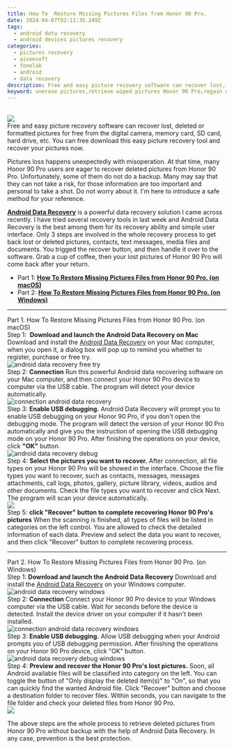 ```yaml
---
title: How To  Restore Missing Pictures Files from Honor 90 Pro.
date: 2024-04-07T02:11:35.249Z
tags: 
  - android data recovery
  - android devices pictures recovery
categories: 
  - pictures recovery
  - aiseesoft
  - fonelab
  - android
  - data recovery
description: Free and easy picture recovery software can recover lost, deleted or formatted pictures for free from the digital camera, memory card, SD card, hard drive, etc. You can free download this easy picture recovery tool and recover your pictures now.
keyword: unerase pictures,retrieve wiped pictures Honor 90 Pro,regain missing pictures,Honor 90 Pro pictures recovery,restore deleted pictures on Honor 90 Pro,undelete pictures from Honor 90 Pro,how to recover deleted pictures in Honor 90 Pro,Honor 90 Pro issues with pictures deleted,how to retrieve pictures from Honor 90 Pro,Honor 90 Pro pictures disappeared,how can i get pictures back on Honor 90 Pro,pictures disappear Honor 90 Pro
---
```

<br>
<img src="https://img0mobiles.techidaily.com/images/best-assets/devices/honor/honor-90-pro/2.jpg" class="atpl-imgstyle"  /><br>
<div class="atpl-content atpl-for-fonelab-android recover-pictures">
<div class="atpl-post-description-part-1">
Free and easy picture recovery software can recover lost, deleted or formatted pictures for free from the digital camera, memory card, SD card, hard drive, etc. You can free download this easy picture recovery tool and recover your pictures now.
</div>
<div class="atpl-post-description-part-2">
<div class="tpl-content-sub-paragraph-normal">
  <p>
    Pictures loss happens unexpectedly with misoperation. At that time, many Honor 90 Pro users are eager to recover deleted pictures from Honor 90 Pro. Unfortunately, some of them do not do a backup. Many may say that they can not take a risk, for those information are too important and personal to take a shot. Do not worry about it. I'm here to introduce a safe method for your reference.
  </p>
</div>
</div>
<div class="atpl-post-description-part-3">
<div class="tpl-content-sub-paragraph-content">
  <p>
    <a href="https://tools.techidaily.com/aiseesoft-android-data-recovery/" ><strong>Android Data Recovery</strong></a> is a powerful data recovery solution I came across recently. I have tried several recovery tools in last week and Android Data Recovery is the best among them for its recovery ability and simple user interface. Only 3 steps are involved in the whole recovery process to get back lost or deleted pictures, contacts, text messages, media files and documents. You trigged the recover button, and then handle it over to the software. Grab a cup of coffee, then your lost pictures of Honor 90 Pro will come back after your return.
  </p>
</div>
</div>
<ul>
  <li>Part 1: <strong><a href="#p1"> How To  Restore Missing Pictures Files from Honor 90 Pro.  (on macOS)</a></strong></li>
  <li>Part 2: <strong><a href="#p2"> How To  Restore Missing Pictures Files from Honor 90 Pro.  (on Windows)</a></strong></li>
</ul>
<!-- Part 1 -->
<a id="p1" name="p1" ></a><hr>
<div>
  <span class="atpl-step-part-style">Part 1. How To  Restore Missing Pictures Files from Honor 90 Pro. (on macOS)</span>
</div>  
<span class="atpl-stepstyle-a"><span>Step 1: </span></span> <strong>Download and launch the Android Data Recovery on Mac</strong>
Download and install the <a href="https://tools.techidaily.com/aiseesoft-android-data-recovery/" >Android Data Recovery</a> on your Mac computer, when you open it, a dialog box will pop up to remind you whether to register, purchase or free try.
<br>
<img src="https://tools.techidaily.com/images/apps/aiseesoft/android-data-recovery/mac-free-try.png" class="atpl-imgstyle" alt="android data recovery free try" /><br>
<span class="atpl-stepstyle-a"><span>Step 2: </span></span> <strong>Connection</strong>
Run this powerful Android data recovering software on your Mac computer, and then connect your Honor 90 Pro device to computer via the USB cable. The program will detect your device automatically.
<br>
<img src="https://tools.techidaily.com/images/apps/aiseesoft/android-data-recovery/mac-connection-interface.jpg" class="atpl-imgstyle" alt="connection android data recovery" /><br>
<span class="atpl-stepstyle-a"><span>Step 3: </span></span> <strong>Enable USB debugging.</strong>
Android Data Recovery will prompt you to enable USB debugging on your Honor 90 Pro, if you don't open the debugging mode. The program will detect the version of your Honor 90 Pro automatically and give you the instruction of opening the USB debugging mode on your Honor 90 Pro. After finishing the operations on your device, click <strong>"OK"</strong> button.
<br>
<img src="https://tools.techidaily.com/images/apps/aiseesoft/android-data-recovery/mac-android-usb-debug.jpg"  class="atpl-imgstyle" alt="android data recovery debug" /><br>
<span class="atpl-stepstyle-a"><span>Step 4: </span></span> <strong>Select the pictures you want to recover.</strong>
After connection, all file types on your Honor 90 Pro will be showed in the interface. Choose the file types you want to recover, such as contacts, messages, messages attachments, call logs, photos, gallery, picture library, videos, audios and other documents. Check the file types you want to recover and click Next. The program will scan your device automatically.
<br>
<img src="https://tools.techidaily.com/images/apps/aiseesoft/android-data-recovery/mac-choose-type-photos.jpg" class="atpl-imgstyle"  /><br>
<span class="atpl-stepstyle-a"><span>Step 5: </span></span> <strong>click "Recover" button to  complete recovering Honor 90 Pro's pictures</strong>
When the scanning is finished, all types of files will be listed in categories on the left control. You are allowed to check the detailed information of each data. Preview and select the data you want to recover, and then click "Recover" button to complete recovering process.
<a id="p2" name="p2"></a><hr>
<!-- Part 2 -->
<div>
  <span class="atpl-step-part-style">Part 2. How To  Restore Missing Pictures Files from Honor 90 Pro. (on Windows)</span>
</div>
<span class="atpl-stepstyle-a"><span>Step 1: </span></span> <strong>Download and launch the Android Data Recovery</strong>
Download and install the <a href="https://tools.techidaily.com/aiseesoft-android-data-recovery/" >Android Data Recovery</a> on your Windows computer.
<br>
<img src="https://tools.techidaily.com/images/apps/aiseesoft/android-data-recovery/win-start-interface.png"  class="atpl-imgstyle" alt="android data recovery windows" /><br>
<span class="atpl-stepstyle-a"><span>Step 2: </span></span> <strong>Connection</strong>
Connect your Honor 90 Pro device to your Windows computer via the USB cable. Wait for seconds before the device is detected. Install the device driver on your computer if it hasn't been installed.
<br>
<img src="https://tools.techidaily.com/images/apps/aiseesoft/android-data-recovery/win-connection-interface.png" class="atpl-imgstyle" alt="connection android data recovery windows" /><br>
<span class="atpl-stepstyle-a"><span>Step 3: </span></span> <strong>Enable USB debugging.</strong>
Allow USB debugging when your Android prompts you of USB debugging permission. After finishing the operations on your Honor 90 Pro device, click "OK" button.
<br>
<img src="https://tools.techidaily.com/images/apps/aiseesoft/android-data-recovery/win-android-usb-debug.png" class="atpl-imgstyle" alt="android data recovery debug windows" /><br>
<span class="atpl-stepstyle-a"><span>Step 4: </span></span> <strong>Preview and recover the Honor 90 Pro's lost pictures.</strong>
Soon, all Android available files will be classified into category on the left. You can toggle the button of "Only display the deleted item(s)" to "On", so that you can quickly find the wanted Android file. Click "Recover" button and choose a destination folder to recover files. Within seconds, you can navigate to the file folder and check your deleted files from Honor 90 Pro.
<br>
<img src="https://tools.techidaily.com/images/apps/aiseesoft/android-data-recovery/win-recover-photos.png" class="atpl-imgstyle"  /><br>
<div class="atpl-post-description-part-4">
<div class="tpl-content-sub-paragraph-normal">
    <p>
        The above steps are the whole process to retrieve deleted pictures from Honor 90 Pro without backup with the help of Android Data Recovery. In any case, prevention is the best protection.
    </p>
</div>
</div>

</div>
<ins class="adsbygoogle"
    style="display:block"
    data-ad-format="autorelaxed"
    data-ad-client="ca-pub-7571918770474297"
    data-ad-slot="1223367746"></ins>


